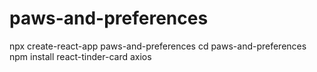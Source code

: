# paws-and-preferences

npx create-react-app paws-and-preferences
cd paws-and-preferences
npm install react-tinder-card axios